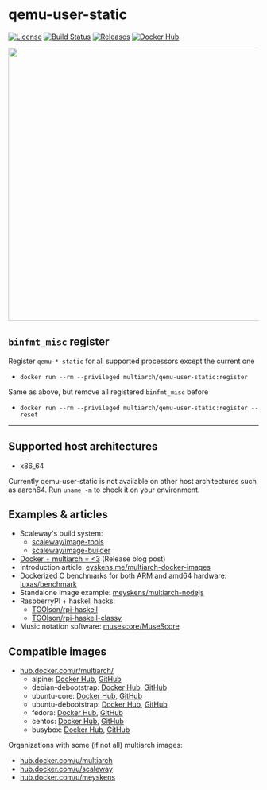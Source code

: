 # **qemu-user-static**

[![License](https://img.shields.io/github/license/multiarch/qemu-user-static.svg?style=flat-square)](./LICENSE) [![Build Status](https://img.shields.io/travis/multiarch/qemu-user-static/master.svg?style=flat-square&logo=travis)](https://travis-ci.org/multiarch/qemu-user-static/builds) [![Releases](https://img.shields.io/github/commits-since/multiarch/qemu-user-static/latest.svg?style=flat-square)](https://github.com/multiarch/qemu-user-static/releases) [![Docker Hub](https://img.shields.io/docker/pulls/multiarch/qemu-user-static.svg?style=flat-square)](https://hub.docker.com/r/multiarch/qemu-user-static/)

<p align="center">
  <img src="https://raw.githubusercontent.com/multiarch/dockerfile/master/logo.jpg" width="550"/>
</p>


## `binfmt_misc` register

Register `qemu-*-static` for all supported processors except the current one

* `docker run --rm --privileged multiarch/qemu-user-static:register`

Same as above, but remove all registered `binfmt_misc` before

* `docker run --rm --privileged multiarch/qemu-user-static:register --reset`

---

## Supported host architectures

* x86_64

Currently qemu-user-static is not available on other host architectures such as aarch64.
Run `uname -m` to check it on your environment.

## Examples & articles

* Scaleway's build system:
  * [scaleway/image-tools](https://github.com/scaleway/image-tools)
  * [scaleway/image-builder](https://github.com/scaleway/image-builder)
* [Docker + multiarch = <3](https://manfredtouron.com/2016/01/28/docker-multiarch/) (Release blog post)
* Introduction article: [eyskens.me/multiarch-docker-images](https://eyskens.me/multiarch-docker-images/)
* Dockerized C benchmarks for both ARM and amd64 hardware: [luxas/benchmark](https://github.com/luxas/benchmark)
* Standalone image example: [meyskens/multiarch-nodejs](https://github.com/meyskens/multiarch-nodejs)
* RaspberryPI + haskell hacks:
  * [TGOlson/rpi-haskell](https://github.com/TGOlson/rpi-haskell)
  * [TGOlson/rpi-haskell-classy](https://github.com/TGOlson/rpi-haskell-classy)
* Music notation software: [musescore/MuseScore](https://github.com/musescore/MuseScore)

## Compatible images

* [hub.docker.com/r/multiarch/](https://hub.docker.com/r/multiarch/)
  * alpine: [Docker Hub](https://hub.docker.com/r/multiarch/alpine/), [GitHub](https://github.com/multiarch/alpine)
  * debian-debootstrap: [Docker Hub](https://hub.docker.com/r/multiarch/debian-debootstrap/), [GitHub](https://github.com/multiarch/debian-debootstrap)
  * ubuntu-core: [Docker Hub](https://hub.docker.com/r/multiarch/ubuntu-core/), [GitHub](https://github.com/multiarch/ubuntu-core)
  * ubuntu-debootstrap: [Docker Hub](https://hub.docker.com/r/multiarch/ubuntu-debootstrap/), [GitHub](https://github.com/multiarch/ubuntu-debootstrap)
  * fedora: [Docker Hub](https://hub.docker.com/r/multiarch/fedora/), [GitHub](https://github.com/multiarch/fedora)
  * centos: [Docker Hub](https://hub.docker.com/r/multiarch/centos/), [GitHub](https://github.com/multiarch/centos)
  * busybox: [Docker Hub](https://hub.docker.com/r/multiarch/busybox/), [GitHub](https://github.com/multiarch/busybox)

Organizations with some (if not all) multiarch images:

* [hub.docker.com/u/multiarch](https://hub.docker.com/u/multiarch/)
* [hub.docker.com/u/scaleway](https://hub.docker.com/u/scaleway/)
* [hub.docker.com/u/meyskens](https://hub.docker.com/u/meyskens/)

